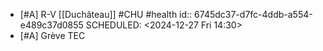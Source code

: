 - [#A] R-V [[Duchâteau]] #CHU #health
  id:: 6745dc37-d7fc-4ddb-a554-e489c37d0855
  SCHEDULED: <2024-12-27 Fri 14:30>
- [#A] Grève TEC
